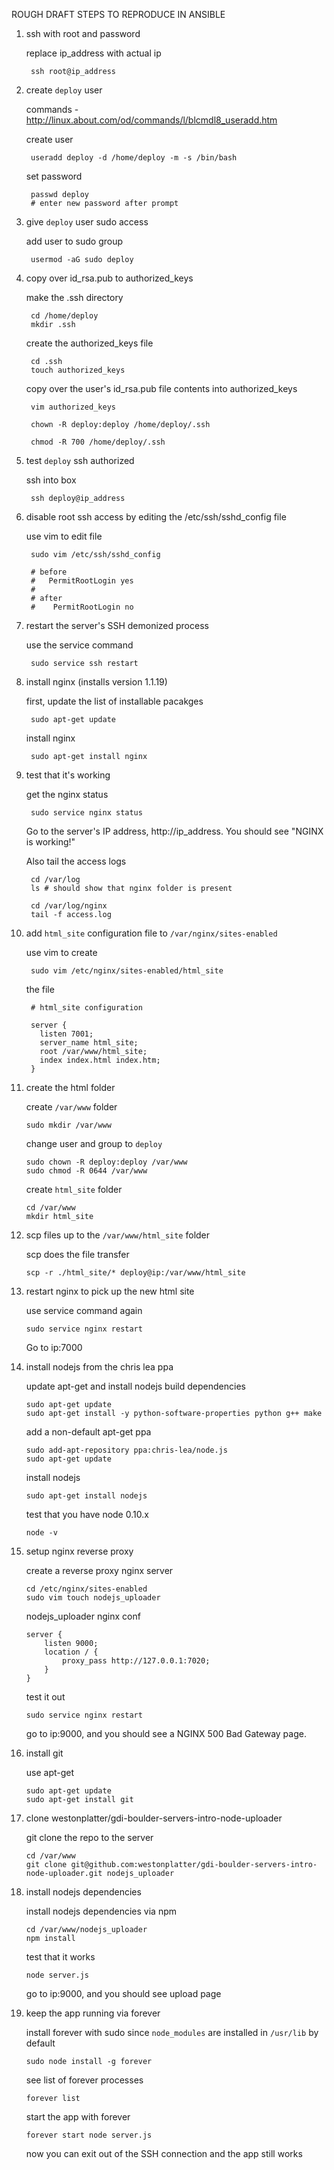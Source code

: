 ROUGH DRAFT STEPS TO REPRODUCE IN ANSIBLE

1. ssh with root and password

    replace ip_address with actual ip
  
        ssh root@ip_address
    

2. create `deploy` user

    commands - http://linux.about.com/od/commands/l/blcmdl8_useradd.htm
  
    create user

        useradd deploy -d /home/deploy -m -s /bin/bash

    
    set password
  
  
        passwd deploy
        # enter new password after prompt
  

3. give `deploy` user sudo access

    add user to sudo group
        
        usermod -aG sudo deploy
  
  
4. copy over id_rsa.pub to authorized_keys
  
    make the .ssh directory
  
        cd /home/deploy
        mkdir .ssh
  
  
    create the authorized_keys file
  
        cd .ssh
        touch authorized_keys
  
  
    copy over the user's id_rsa.pub file contents into authorized_keys
  
        vim authorized_keys
  
        chown -R deploy:deploy /home/deploy/.ssh
  
        chmod -R 700 /home/deploy/.ssh


4. test `deploy` ssh authorized

    ssh into box 
        
        ssh deploy@ip_address
  
  
5. disable root ssh access by editing the /etc/ssh/sshd_config file
  
    use vim to edit file
    
        sudo vim /etc/ssh/sshd_config
  
        # before
        #   PermitRootLogin yes
        #
        # after
        #    PermitRootLogin no

  
6. restart the server's SSH demonized process

    use the service command 
  
        sudo service ssh restart
  

7. install nginx (installs version 1.1.19)
  
    first, update the list of installable pacakges
  
        sudo apt-get update
  
  
    install nginx
  
        sudo apt-get install nginx
  
  
8. test that it's working

    get the nginx status
  
        sudo service nginx status
  
  
    Go to the server's IP address, http://ip_address. You should see "NGINX is working!"
  
    Also tail the access logs
  
  
        cd /var/log
        ls # should show that nginx folder is present
  
        cd /var/log/nginx
        tail -f access.log
  

9. add `html_site` configuration file to `/var/nginx/sites-enabled`

    use vim to create 
        
        sudo vim /etc/nginx/sites-enabled/html_site
  
  
    the file 
      
        # html_site configuration 
        
        server {
          listen 7001;
          server_name html_site;
          root /var/www/html_site;
          index index.html index.htm;
        }
  


10. create the html folder 

    create `/var/www` folder
  
        sudo mkdir /var/www
  
  
    change user and group to `deploy`
  
        sudo chown -R deploy:deploy /var/www
        sudo chmod -R 0644 /var/www
  
  
    create `html_site` folder
  
        cd /var/www
        mkdir html_site
  

11. scp files up to the `/var/www/html_site` folder

    scp does the file transfer
  
        scp -r ./html_site/* deploy@ip:/var/www/html_site
  
  
12. restart nginx to pick up the new html site
  
    use service command again
      
        sudo service nginx restart
  
    Go to ip:7000

13. install nodejs from the chris lea ppa
  
    update apt-get and install nodejs build dependencies
  
        sudo apt-get update
        sudo apt-get install -y python-software-properties python g++ make
    
    
    add a non-default apt-get ppa
  
        sudo add-apt-repository ppa:chris-lea/node.js
        sudo apt-get update
  
  
    install nodejs
  
        sudo apt-get install nodejs
  

    test that you have node 0.10.x
    
        node -v
  

14. setup nginx reverse proxy
  
    create a reverse proxy nginx server 
  
        cd /etc/nginx/sites-enabled
        sudo vim touch nodejs_uploader
  
  
    nodejs_uploader nginx conf 
  
        server {
            listen 9000;
            location / { 
                proxy_pass http://127.0.0.1:7020;
            } 
        }
  
  
    test it out
  
        sudo service nginx restart
      
  
    go to ip:9000, and you should see a NGINX 500 Bad Gateway page.

15. install git

    use apt-get
      
        sudo apt-get update
        sudo apt-get install git
  
  
16. clone westonplatter/gdi-boulder-servers-intro-node-uploader
  
    git clone the repo to the server
  
        cd /var/www
        git clone git@github.com:westonplatter/gdi-boulder-servers-intro-node-uploader.git nodejs_uploader
  
    
17. install nodejs dependencies

    install nodejs dependencies via npm
  
        cd /var/www/nodejs_uploader
        npm install
  
  
    test that it works
  
        node server.js
  
  
    go to ip:9000, and you should see upload page

18. keep the app running via forever

    install forever with sudo since `node_modules` are installed in `/usr/lib` by default
  
        sudo node install -g forever

  
    see list of forever processes
  
        forever list
  
  
    start the app with forever
  
        forever start node server.js
  
  
    now you can exit out of the SSH connection and the app still works
